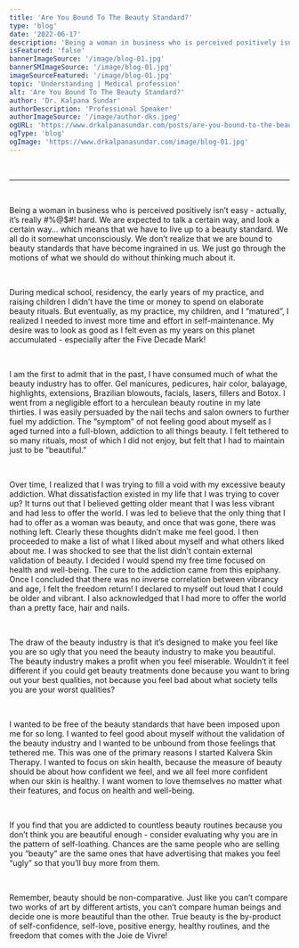 ```yaml
---
title: 'Are You Bound To The Beauty Standard?'
type: 'blog'
date: '2022-06-17'
description: 'Being a woman in business who is perceived positively isn’t easy - actually,  it’s really #%@$#! hard.'
isFeatured: 'false'
bannerImageSource: '/image/blog-01.jpg'
bannerSMImageSource: '/image/blog-01.jpg'
imageSourceFeatured: '/image/blog-01.jpg'
topic: 'Understanding | Medical profession'
alt: 'Are You Bound To The Beauty Standard?'
author: 'Dr. Kalpana Sundar'
authorDescription: 'Professional Speaker'
authorImageSource: '/image/author-dks.jpeg'
ogURL: 'https://www.drkalpanasundar.com/posts/are-you-bound-to-the-beauty-standard'
ogType: 'blog'
ogImage: 'https://www.drkalpanasundar.com/image/blog-01.jpg'
---
```

<br>

---
<br>

Being a woman in business who is perceived positively isn’t easy - actually,  it’s really #%@$#! hard. We are expected to talk a certain way, and look a certain way… which means that we have to live up to a beauty standard. We all do it somewhat unconsciously.
We don’t realize that we are bound to beauty standards that have become ingrained in us. We just go through the motions of what we should do without thinking much about it.

<br>

During medical school, residency, the early years of my practice, and raising children I didn’t have the time or money to spend on elaborate beauty rituals.  But eventually, as my practice, my children, and I “matured”, I realized I needed to invest more time and effort in self-maintenance. My desire was to look as good as I felt even as my years on this planet accumulated - especially after the Five Decade Mark!

<br>

I am the first to admit that in the past, I have consumed much of what the beauty industry has to offer.  Gel manicures, pedicures, hair color, balayage, highlights, extensions, Brazilian blowouts, facials, lasers, fillers and Botox.  I went from a negligible effort to a herculean beauty routine in my late thirties. I was easily persuaded by the nail techs and salon owners to further fuel my addiction.  The “symptom” of not feeling good about myself as I aged turned into a full-blown, addiction to all things beauty.  I felt tethered to so many rituals, most of which I did not enjoy, but felt that I had to maintain just to be “beautiful.”

<br>

Over time, I realized that I was trying to fill a void with my excessive beauty addiction. What dissatisfaction existed in my life that I was trying to cover up? It turns out that I believed getting older meant that I was less vibrant and had less to offer the world.  I was led to believe that the only thing that I had to offer as a woman was beauty, and once that was gone, there was nothing left.  Clearly these thoughts didn’t make me feel good.  I then proceeded to make a list of what I liked about myself and what others liked about me.  I was shocked to see that the list didn’t contain external validation of beauty. I decided I would spend my free time focused on health and well-being.  The cure to the addiction came from this epiphany. Once I concluded that there was no inverse correlation between vibrancy and age, I felt the freedom return!  I declared to myself out loud that I could be older and vibrant.  I also acknowledged that I had more to offer the world than a pretty face, hair and nails.

<br>

The draw of the beauty industry is that it’s designed to make you feel like you are so ugly that you need the beauty industry to make you beautiful. The beauty industry makes a profit when you feel miserable. Wouldn’t it feel different if you could get beauty treatments done because you want to bring out your best qualities, not because you feel bad about what society tells you are your worst qualities?

<br>

I wanted to be free of the beauty standards that have been imposed upon me for so long.  I wanted to feel good about myself without the validation of the beauty industry and I wanted to be unbound from those feelings that tethered me. This was one of the primary reasons I started Kalvera Skin Therapy.  I wanted to focus on skin health, because the measure of beauty should be about how confident we feel, and we all feel more confident when our skin is healthy. I want women to love themselves no matter what their features, and focus on health and well-being.

<br>

If you find that you are addicted to countless beauty routines because you don’t think you are beautiful enough - consider evaluating why you are in the pattern of self-loathing. Chances are the same people who are selling you “beauty” are the same ones that have advertising that makes you feel “ugly” so that you’ll buy more from them.

<br>

Remember, beauty should be non-comparative.  Just like you can’t compare two works of art by different artists, you can’t compare human beings and decide one is more beautiful than the other.  True beauty is the by-product of self-confidence, self-love, positive energy, healthy routines, and the freedom that comes with the Joie de Vivre!


